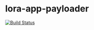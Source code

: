 # lora-app-payloader

[![Build Status](https://travis-ci.org/tkiraly/lora-app-payloader.svg?branch=master)](https://travis-ci.org/tkiraly/lora-app-payloader)
